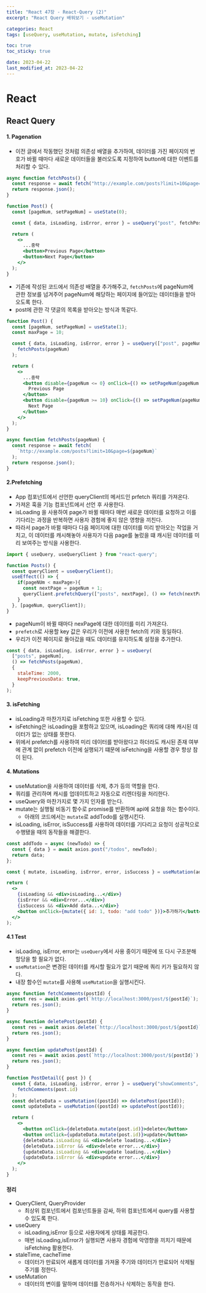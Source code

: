 ```yaml
---
title: "React 47장 - React-Query (2)"
excerpt: "React Query 배워보기 - useMutation"

categories: React
tags: [useQuery, useMutation, mutate, isFetching]

toc: true
toc_sticky: true

date: 2023-04-22
last_modified_at: 2023-04-22
---
```


# React

## React Query

#### 1. Pagenation

- 이전 글에서 작동했던 것처럼 의존성 배열을 추가하여, 데이터를 가진 페이지의 번호가 바뀔 때마다 새로운 데이터들을 불러오도록 지정하여 button에 대한 이벤트를 처리할 수 있다.

```jsx
async function fetchPosts() {
  const response = await fetch("http://example.com/posts?limit=10&page=1");
  return response.json();
}

function Post() {
  const [pageNum, setPageNum] = useState(0);

  const { data, isLoading, isError, error } = useQuery("post", fetchPosts);

  return (
    <>
      ...중략
      <button>Previous Page</button>
      <button>Next Page</button>
    </>
  );
}
```

- 기존에 작성된 코드에서 의존성 배열을 추가해주고, `fetchPosts`에 pageNum에 관한 정보를 넘겨주어 pageNum에 해당하는 페이지에 들어있는 데이터들을 받아오도록 한다.
- post에 관한 각 댓글의 목록을 받아오는 방식과 똑같다.

```jsx
function Post() {
  const [pageNum, setPageNum] = useState(1);
  const maxPage = 10;

  const { data, isLoading, isError, error } = useQuery(["post", pageNum], () =>
    fetchPosts(pageNum)
  );

  return (
    <>
      ...중략
      <button disable={pageNum <= 0} onClick={() => setPageNum(pageNum - 1)}>
        Previous Page
      </button>
      <button disable={pageNum >= 10} onClick={() => setPageNum(pageNum + 1)}>
        Next Page
      </button>
    </>
  );
}

async function fetchPosts(pageNum) {
  const response = await fetch(
    `http://example.com/posts?limit=10&page=${pageNum}`
  );
  return response.json();
}
```

#### 2.Prefetching

- App 컴포넌트에서 선언한 queryClient의 메서드인 prfetch 쿼리를 가져온다.
- 가져온 훅을 기능 컴포넌트에서 선언 후 사용한다.
- isLoading 을 사용하여 page가 바뀔 때마다 매번 새로운 데이터를 요청하고 이를 기다리는 과정을 반복하면 사용자 경험에 좋지 않은 영향을 끼친다.
- 따라서 page가 바뀔 때마다 다음 페이지에 대한 데이터를 미리 받아오는 작업을 거치고, 이 데이터를 캐시해놓아 사용자가 다음 page를 눌렀을 떄 캐시된 데이터를 미리 보여주는 방식을 사용한다.

```jsx
import { useQuery, useQueryClient } from "react-query";

function Posts() {
  const queryClient = useQueryClient();
  useEffect(() => {
    if(pageNUm < maxPage>){
      const nextPage = pageNum + 1;
      queryClient.prefetchQuery(["posts", nextPage], () => fetch(nextPage));
    }
  }, [pageNum, queryClient]);
}
```

- pageNum이 바뀔 때마다 nexPage에 대한 데이터를 미리 가져온다.
- `prefetch`로 사용할 key 값은 우리가 이전에 사용한 fetch의 키와 동일하다.
- 우리가 이전 페이지로 돌아갔을 때도 데이터를 유지하도록 설정을 추가한다.

```jsx
const { data, isLoading, isError, error } = useQuery(
  ["posts", pageNum],
  () => fetchPosts(pageNum),
  {
    staleTime: 2000,
    keepPreviousData: true,
  }
);
```

#### 3. isFetching

- isLoading과 마찬가지로 isFetching 또한 사용할 수 있다.
- isFetching은 isLoading을 포함하고 있으며, isLoading은 쿼리에 대해 캐시된 데이터가 없는 상태를 뜻한다.
- 위에서 prefetch를 사용하여 미리 데이터를 받아왔다고 하더라도 캐시된 존재 여부에 관계 없이 prefetch 이전에 실행되기 떄문에 isFetching을 사용할 경우 항상 참이 된다.

#### 4. Mutations

- useMutation을 사용하여 데이터를 삭제, 추가 등의 역할을 한다.
- 쿼리를 관리하며 캐시를 업데이트하고 자동으로 리렌더링을 처리한다.
- useQuery와 마찬가지로 몇 가지 인자를 받는다.
- mutate는 실행될 비동기 함수로 promise를 반환하며 api에 요청을 하는 함수이다.
  - 아래의 코드에서는 `mutate`로 addTodo를 실행시킨다.
- isLoading, isError, isSuccess를 사용하여 데이터를 기다리고 요청이 성공적으로 수행됐을 때의 동작들을 해결한다.

```jsx
const addTodo = async (newTodo) => {
  const { data } = await axios.post("/todos", newTodo);
  return data;
};

const { mutate, isLoading, isError, error, isSuccess } = useMutation(addTodo);

return (
  <>
    {isLoading && <div>isLoading...</div>}
    {isError && <div>Error...</div>}
    {isSuccess && <div>Add data...</div>}
    <button onClick={mutate({ id: 1, todo: "add todo" })}>추가하기</button>
  </>
);
```

#### 4.1 Test

- isLoading, isError, error는 `useQuery`에서 사용 중이기 때문에 또 다시 구조분해할당을 할 필요가 없다.
- `useMutation`은 변경된 데이터를 캐시할 필요가 없기 때문에 쿼리 키가 필요하지 않다.
- 내장 함수인 `mutate`를 사용해 `useMutation`을 실행시킨다.

```jsx
async function fetchComments(postId) {
  const res = await axios.get(`http://localhost:3000/post/${postId}`);
  return res.json();
}

async function deletePost(postId) {
  const res = await axios.delete(`http://localhost:3000/post/${postId}`);
  return res.json();
}

async function updatePost(postId) {
  const res = await axios.post(`http://localhost:3000/post/${postId}`);
  return res.json();
}

function PostDetail({ post }) {
  const { data, isLoading, isError, error } = useQuery("showComments", () =>
    fetchComments(post.id)
  );
  const deleteData = useMutation((postId) => deletePost(postId));
  const updateData = useMutation((postId) => updatePost(postId));

  return (
    <>
      <button onClick={deleteData.mutate(post.id)}>delete</button>
      <button onClick={updateData.mutate(post.id)}>update</button>
      {deleteData.isLoading && <div>delete loading...</div>}
      {deleteData.isError && <div>delete error...</div>}
      {updateData.isLoading && <div>update loading...</div>}
      {updateData.isError && <div>update error...</div>}
    </>
  );
}
```

#### 정리

- QueryClient, QueryProvider
  - 최상위 컴포넌트에서 컴포넌트들을 감싸, 하위 컴포넌트에서 query를 사용할 수 있도록 한다.
- useQuery
  - isLoading,isError 등으로 사용자에게 상태를 제공한다.
  - 매번 isLoading,isError가 실행되면 사용자 경험에 악영향을 끼치기 때문에 isFetching 활용한다.
- staleTime, cacheTime
  - 데이터가 만료되어 새롭게 데이터를 가져올 주기와 데이터가 만료되어 삭제될 주기를 정한다.
- useMutation
  - 데이터의 변이를 말하며 데이터를 전송하거나 삭제하는 동작을 한다.

